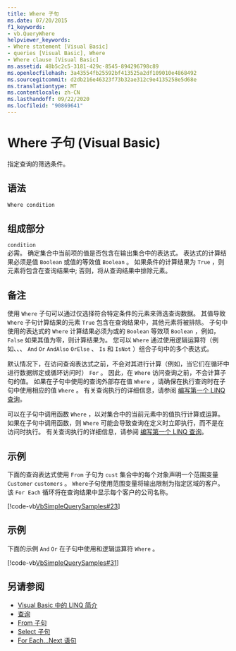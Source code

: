 ```yaml
---
title: Where 子句
ms.date: 07/20/2015
f1_keywords:
- vb.QueryWhere
helpviewer_keywords:
- Where statement [Visual Basic]
- queries [Visual Basic], Where
- Where clause [Visual Basic]
ms.assetid: 48b5c2c5-3181-429c-8545-894296798c89
ms.openlocfilehash: 3a43554fb25592bf413525a2df109010e4868492
ms.sourcegitcommit: d2db216e46323f73b32ae312c9e4135258e5d68e
ms.translationtype: MT
ms.contentlocale: zh-CN
ms.lasthandoff: 09/22/2020
ms.locfileid: "90869641"
---
```

# <a name="where-clause-visual-basic"></a>Where 子句 (Visual Basic)

指定查询的筛选条件。  
  
## <a name="syntax"></a>语法  
  
```vb  
Where condition  
```  
  
## <a name="parts"></a>组成部分  

 `condition`  
 必需。 确定集合中当前项的值是否包含在输出集合中的表达式。 表达式的计算结果必须是值 `Boolean` 或值的等效值 `Boolean` 。 如果条件的计算结果为 `True` ，则元素将包含在查询结果中; 否则，将从查询结果中排除元素。  
  
## <a name="remarks"></a>备注  

 使用 `Where` 子句可以通过仅选择符合特定条件的元素来筛选查询数据。 其值导致 `Where` 子句计算结果的元素 `True` 包含在查询结果中，其他元素将被排除。 子句中使用的表达式的 `Where` 计算结果必须为或的 `Boolean` 等效项 `Boolean` ，例如， `False` 如果其值为零，则计算结果为。 您可以 `Where` 通过使用逻辑运算符（例如、、、 `And` `Or` `AndAlso` `OrElse` 、 `Is` 和 `IsNot` ）组合子句中的多个表达式。  
  
 默认情况下，在访问查询表达式之前，不会对其进行计算（例如，当它们在循环中进行数据绑定或循环访问时） `For` 。 因此，在 `Where` 访问查询之前，不会计算子句的值。 如果在子句中使用的查询外部存在值 `Where` ，请确保在执行查询时在子句中使用相应的值 `Where` 。 有关查询执行的详细信息，请参阅 [编写第一个 LINQ 查询](../../programming-guide/concepts/linq/writing-your-first-linq-query.md)。  
  
 可以在子句中调用函数 `Where` ，以对集合中的当前元素中的值执行计算或运算。 如果在子句中调用函数，则 `Where` 可能会导致查询在定义时立即执行，而不是在访问时执行。 有关查询执行的详细信息，请参阅 [编写第一个 LINQ 查询](../../programming-guide/concepts/linq/writing-your-first-linq-query.md)。  
  
## <a name="example"></a>示例  

 下面的查询表达式使用 `From` 子句为 `cust` 集合中的每个对象声明一个范围变量 `Customer` `customers` 。 `Where`子句使用范围变量将输出限制为指定区域的客户。 该 `For Each` 循环将在查询结果中显示每个客户的公司名称。  
  
 [!code-vb[VbSimpleQuerySamples#23](~/samples/snippets/visualbasic/VS_Snippets_VBCSharp/VbSimpleQuerySamples/VB/QuerySamples1.vb#23)]  
  
## <a name="example"></a>示例  

 下面的示例 `And` `Or` 在子句中使用和逻辑运算符 `Where` 。  
  
 [!code-vb[VbSimpleQuerySamples#31](~/samples/snippets/visualbasic/VS_Snippets_VBCSharp/VbSimpleQuerySamples/VB/QuerySamples1.vb#31)]  
  
## <a name="see-also"></a>另请参阅

- [Visual Basic 中的 LINQ 简介](../../programming-guide/language-features/linq/introduction-to-linq.md)
- [查询](index.md)
- [From 子句](from-clause.md)
- [Select 子句](select-clause.md)
- [For Each...Next 语句](../statements/for-each-next-statement.md)
